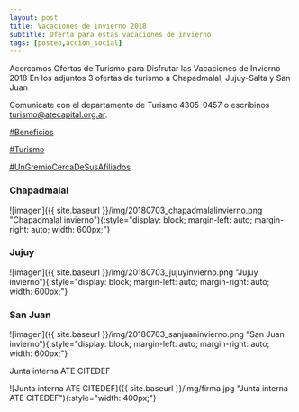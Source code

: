 ```yaml
---
layout: post
title: Vacaciones de invierno 2018
subtitle: Oferta para estas vacaciones de invierno
tags: [posteo,accion_social]
---
```




Acercamos Ofertas de Turismo para Disfrutar las Vacaciones de Invierno 2018
En los adjuntos 3 ofertas  de turismo a Chapadmalal, Jujuy-Salta y San Juan

Comunicate con el departamento de Turismo 4305-0457 o escribinos
[turismo@atecapital.org.ar](mailto:turismo@atecapital.org.ar).

[#Beneficios](https://twitter.com/hashtag/Beneficios)

[#Turismo](https://twitter.com/hashtag/Turismo)

[#UnGremioCercaDeSusAfiliados](https://twitter.com/hashtag/UnGremioCercaDeSusAfiliados)


### Chapadmalal

![imagen]({{ site.baseurl }}/img/20180703_chapadmalalinvierno.png "Chapadmalal invierno"){:style="display: block; margin-left: auto; margin-right: auto; width: 600px;"}

### Jujuy

![imagen]({{ site.baseurl }}/img/20180703_jujuyinvierno.png "Jujuy invierno"){:style="display: block; margin-left: auto; margin-right: auto; width: 600px;"}

### San Juan

![imagen]({{ site.baseurl }}/img/20180703_sanjuaninvierno.png "San Juan invierno"){:style="display: block; margin-left: auto; margin-right: auto; width: 600px;"}



Junta interna ATE CITEDEF

![Junta interna ATE CITEDEF]({{ site.baseurl }}/img/firma.jpg "Junta interna ATE CITEDEF"){:style="width: 400px;"}
